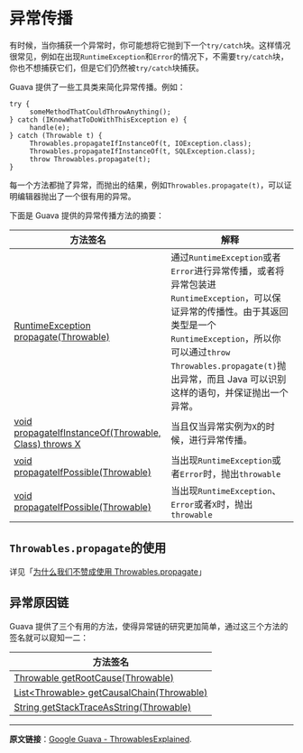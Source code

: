 # 异常传播

有时候，当你捕获一个异常时，你可能想将它抛到下一个`try/catch`块。这样情况很常见，例如在出现`RuntimeException`和`Error`的情况下，不需要`try/catch`块，你也不想捕获它们，但是它们仍然被`try/catch`块捕获。

Guava 提供了一些工具类来简化异常传播。例如：

```
try {
     someMethodThatCouldThrowAnything();
} catch (IKnowWhatToDoWithThisException e) {
     handle(e);
} catch (Throwable t) {
     Throwables.propagateIfInstanceOf(t, IOException.class);
     Throwables.propagateIfInstanceOf(t, SQLException.class);
     throw Throwables.propagate(t);
}
```
每一个方法都抛了异常，而抛出的结果，例如`Throwables.propagate(t)`，可以证明编辑器抛出了一个很有用的异常。

下面是 Guava 提供的异常传播方法的摘要：

| 方法签名 | 解释 | 
| ------------- |-------------| 
| [RuntimeException propagate(Throwable)](http://google.github.io/guava/releases/snapshot/api/docs/com/google/common/base/Throwables.html#propagate%28java.lang.Throwable%29) | 通过`RuntimeException`或者`Error`进行异常传播，或者将异常包装进`RuntimeException`，可以保证异常的传播性。由于其返回类型是一个`RuntimeException`，所以你可以通过`throw Throwables.propagate(t)`抛出异常，而且 Java 可以识别这样的语句，并保证抛出一个异常。| 
| [void propagateIfInstanceOf(Throwable, Class) throws X](http://google.github.io/guava/releases/snapshot/api/docs/com/google/common/base/Throwables.html#propagateIfPossible%28java.lang.Throwable%29) | 当且仅当异常实例为`X`的时候，进行异常传播。  | 
| [void propagateIfPossible(Throwable)](http://google.github.io/guava/releases/snapshot/api/docs/com/google/common/base/Throwables.html#propagateIfPossible%28java.lang.Throwable%29) |当出现`RuntimeException`或者`Error`时，抛出`throwable`  | 
| [void propagateIfPossible(Throwable)](http://google.github.io/guava/releases/snapshot/api/docs/com/google/common/base/Throwables.html#propagateIfPossible%28java.lang.Throwable%29) | 当出现`RuntimeException`、`Error`或者`X`时，抛出`throwable` | 


## `Throwables.propagate`的使用

详见「[为什么我们不赞成使用 Throwables.propagate](https://github.com/google/guava/wiki/Why-we-deprecated-Throwables.propagate)」

## 异常原因链

Guava 提供了三个有用的方法，使得异常链的研究更加简单，通过这三个方法的签名就可以窥知一二：

|方法签名 | 
| ------------- |
|[Throwable getRootCause(Throwable)](http://google.github.io/guava/releases/snapshot/api/docs/com/google/common/base/Throwables.html#getRootCause(java.lang.Throwable)) | 
| [List<<Throwable>Throwable> getCausalChain(Throwable)](http://google.github.io/guava/releases/snapshot/api/docs/com/google/common/base/Throwables.html#getRootCause(java.lang.Throwable)) | 
| [String getStackTraceAsString(Throwable)](http://google.github.io/guava/releases/snapshot/api/docs/com/google/common/base/Throwables.html#getRootCause(java.lang.Throwable)) | 


----------


**原文链接**：[Google Guava - ThrowablesExplained](https://github.com/google/guava/wiki/ThrowablesExplained).
